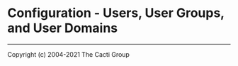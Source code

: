# Configuration - Users, User Groups, and User Domains

---
<copy>Copyright (c) 2004-2021 The Cacti Group</copy>

